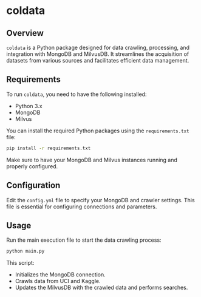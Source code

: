 # coldata

## Overview
`coldata` is a Python package designed for data crawling, processing, and integration with MongoDB and MilvusDB. It streamlines the acquisition of datasets from various sources and facilitates efficient data management.

## Requirements
To run `coldata`, you need to have the following installed:

- Python 3.x
- MongoDB
- Milvus

You can install the required Python packages using the `requirements.txt` file:

```bash
pip install -r requirements.txt
```

Make sure to have your MongoDB and Milvus instances running and properly configured.

## Configuration
Edit the `config.yml` file to specify your MongoDB and crawler settings. This file is essential for configuring connections and parameters.

## Usage
Run the main execution file to start the data crawling process:

```bash
python main.py
```

This script:
- Initializes the MongoDB connection.
- Crawls data from UCI and Kaggle.
- Updates the MilvusDB with the crawled data and performs searches.

